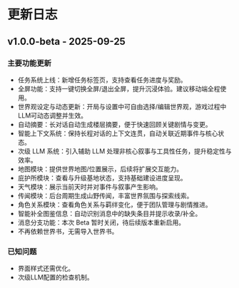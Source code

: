 # 更新日志

## v1.0.0-beta - 2025-09-25

### 主要功能更新

- 任务系统上线：新增任务标签页，支持查看任务进度与奖励。
- 全屏功能：支持一键切换全屏/退出全屏，提升沉浸体验。建议移动端全程使用。
- 世界观设定与动态更新：开局与设置中可自由选择/编辑世界观，游戏过程中LLM可动态调整并生效。
- 自动摘要：长对话自动生成楼层摘要，便于快速回顾关键剧情与变更。
- 智能上下文系统：保持长程对话的上下文连贯，自动关联近期事件与核心状态。
- 次级 LLM 系统：引入辅助 LLM 处理非核心叙事与工具性任务，提升稳定性与效率。
- 地图模块：提供世界地图/位置展示，后续将扩展交互能力。
- 庇护所模块：查看与升级基地状态，支持基础建设进度呈现。
- 天气模块：展示当前天时并对事件与叙事产生影响。
- 传闻模块：后台周期生成山野传闻，丰富世界氛围与探索线索。
- 角色关系模块：查看角色关系与羁绊变化，便于团队管理与剧情推进。
- 智能补全图鉴信息：自动识别消息中的缺失条目并提示收录/补全。
- 消息分支功能：本次 Beta 暂时关闭，待后续版本重新启用。
- 不再依赖世界书，无需导入世界书。

### 已知问题

- 界面样式还需优化。
- 次级LLM配置的检查机制。  
